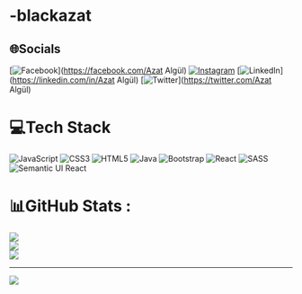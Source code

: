 # -blackazat

## 🌐Socials
[![Facebook](https://img.shields.io/badge/Facebook-%231877F2.svg?logo=Facebook&logoColor=white)](https://facebook.com/Azat Algül) [![Instagram](https://img.shields.io/badge/Instagram-%23E4405F.svg?logo=Instagram&logoColor=white)](https://instagram.com/azatalgul) [![LinkedIn](https://img.shields.io/badge/LinkedIn-%230077B5.svg?logo=linkedin&logoColor=white)](https://linkedin.com/in/Azat Algül) [![Twitter](https://img.shields.io/badge/Twitter-%231DA1F2.svg?logo=Twitter&logoColor=white)](https://twitter.com/Azat Algül) 

# 💻Tech Stack
![JavaScript](https://img.shields.io/badge/javascript-%23323330.svg?style=plastic&logo=javascript&logoColor=%23F7DF1E) ![CSS3](https://img.shields.io/badge/css3-%231572B6.svg?style=plastic&logo=css3&logoColor=white) ![HTML5](https://img.shields.io/badge/html5-%23E34F26.svg?style=plastic&logo=html5&logoColor=white) ![Java](https://img.shields.io/badge/java-%23ED8B00.svg?style=plastic&logo=java&logoColor=white) ![Bootstrap](https://img.shields.io/badge/bootstrap-%23563D7C.svg?style=plastic&logo=bootstrap&logoColor=white) ![React](https://img.shields.io/badge/react-%2320232a.svg?style=plastic&logo=react&logoColor=%2361DAFB) ![SASS](https://img.shields.io/badge/SASS-hotpink.svg?style=plastic&logo=SASS&logoColor=white) ![Semantic UI React](https://img.shields.io/badge/Semantic%20UI%20React-%2335BDB2.svg?style=plastic&logo=SemanticUIReact&logoColor=white)
# 📊GitHub Stats :
![](https://github-readme-stats.vercel.app/api?username=blackazat&theme=buefy&hide_border=true&include_all_commits=false&count_private=true)<br/>
![](https://github-readme-streak-stats.herokuapp.com/?user=blackazat&theme=buefy&hide_border=true)<br/>
![](https://github-readme-stats.vercel.app/api/top-langs/?username=blackazat&theme=buefy&hide_border=true&include_all_commits=false&count_private=true&layout=compact)

---
[![](https://visitcount.itsvg.in/api?id=blackazat&icon=9&color=12)](https://visitcount.itsvg.in)
